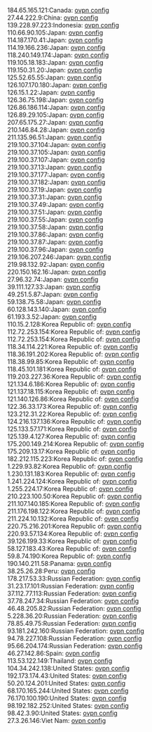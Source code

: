184.65.165.121:Canada: [ovpn config](vpn/184_65_165_121.ovpn)  
27.44.222.9:China: [ovpn config](vpn/27_44_222_9.ovpn)  
139.228.97.223:Indonesia: [ovpn config](vpn/139_228_97_223.ovpn)  
110.66.90.105:Japan: [ovpn config](vpn/110_66_90_105.ovpn)  
114.187.170.41:Japan: [ovpn config](vpn/114_187_170_41.ovpn)  
114.19.166.236:Japan: [ovpn config](vpn/114_19_166_236.ovpn)  
118.240.149.174:Japan: [ovpn config](vpn/118_240_149_174.ovpn)  
119.105.18.183:Japan: [ovpn config](vpn/119_105_18_183.ovpn)  
119.150.31.20:Japan: [ovpn config](vpn/119_150_31_20.ovpn)  
125.52.65.55:Japan: [ovpn config](vpn/125_52_65_55.ovpn)  
126.107.170.180:Japan: [ovpn config](vpn/126_107_170_180.ovpn)  
126.15.1.22:Japan: [ovpn config](vpn/126_15_1_22.ovpn)  
126.36.75.198:Japan: [ovpn config](vpn/126_36_75_198.ovpn)  
126.86.186.114:Japan: [ovpn config](vpn/126_86_186_114.ovpn)  
126.89.29.105:Japan: [ovpn config](vpn/126_89_29_105.ovpn)  
207.65.175.27:Japan: [ovpn config](vpn/207_65_175_27.ovpn)  
210.146.84.28:Japan: [ovpn config](vpn/210_146_84_28.ovpn)  
211.135.96.51:Japan: [ovpn config](vpn/211_135_96_51.ovpn)  
219.100.37.104:Japan: [ovpn config](vpn/219_100_37_104.ovpn)  
219.100.37.105:Japan: [ovpn config](vpn/219_100_37_105.ovpn)  
219.100.37.107:Japan: [ovpn config](vpn/219_100_37_107.ovpn)  
219.100.37.13:Japan: [ovpn config](vpn/219_100_37_13.ovpn)  
219.100.37.177:Japan: [ovpn config](vpn/219_100_37_177.ovpn)  
219.100.37.182:Japan: [ovpn config](vpn/219_100_37_182.ovpn)  
219.100.37.19:Japan: [ovpn config](vpn/219_100_37_19.ovpn)  
219.100.37.31:Japan: [ovpn config](vpn/219_100_37_31.ovpn)  
219.100.37.49:Japan: [ovpn config](vpn/219_100_37_49.ovpn)  
219.100.37.51:Japan: [ovpn config](vpn/219_100_37_51.ovpn)  
219.100.37.55:Japan: [ovpn config](vpn/219_100_37_55.ovpn)  
219.100.37.58:Japan: [ovpn config](vpn/219_100_37_58.ovpn)  
219.100.37.86:Japan: [ovpn config](vpn/219_100_37_86.ovpn)  
219.100.37.87:Japan: [ovpn config](vpn/219_100_37_87.ovpn)  
219.100.37.96:Japan: [ovpn config](vpn/219_100_37_96.ovpn)  
219.106.207.246:Japan: [ovpn config](vpn/219_106_207_246.ovpn)  
219.98.132.92:Japan: [ovpn config](vpn/219_98_132_92.ovpn)  
220.150.162.16:Japan: [ovpn config](vpn/220_150_162_16.ovpn)  
27.96.32.74:Japan: [ovpn config](vpn/27_96_32_74.ovpn)  
39.111.127.33:Japan: [ovpn config](vpn/39_111_127_33.ovpn)  
49.251.5.87:Japan: [ovpn config](vpn/49_251_5_87.ovpn)  
59.138.75.58:Japan: [ovpn config](vpn/59_138_75_58.ovpn)  
60.128.143.140:Japan: [ovpn config](vpn/60_128_143_140.ovpn)  
61.193.3.52:Japan: [ovpn config](vpn/61_193_3_52.ovpn)  
110.15.2.128:Korea Republic of: [ovpn config](vpn/110_15_2_128.ovpn)  
112.72.253.154:Korea Republic of: [ovpn config](vpn/112_72_253_154.ovpn)  
112.72.253.154:Korea Republic of: [ovpn config](vpn/112_72_253_154.ovpn)  
118.34.114.221:Korea Republic of: [ovpn config](vpn/118_34_114_221.ovpn)  
118.36.191.202:Korea Republic of: [ovpn config](vpn/118_36_191_202.ovpn)  
118.38.99.85:Korea Republic of: [ovpn config](vpn/118_38_99_85.ovpn)  
118.45.101.181:Korea Republic of: [ovpn config](vpn/118_45_101_181.ovpn)  
119.203.227.36:Korea Republic of: [ovpn config](vpn/119_203_227_36.ovpn)  
121.134.6.186:Korea Republic of: [ovpn config](vpn/121_134_6_186.ovpn)  
121.137.18.115:Korea Republic of: [ovpn config](vpn/121_137_18_115.ovpn)  
121.140.126.86:Korea Republic of: [ovpn config](vpn/121_140_126_86.ovpn)  
122.36.33.173:Korea Republic of: [ovpn config](vpn/122_36_33_173.ovpn)  
123.212.31.22:Korea Republic of: [ovpn config](vpn/123_212_31_22.ovpn)  
124.216.137.136:Korea Republic of: [ovpn config](vpn/124_216_137_136.ovpn)  
125.133.57.171:Korea Republic of: [ovpn config](vpn/125_133_57_171.ovpn)  
125.139.4.127:Korea Republic of: [ovpn config](vpn/125_139_4_127.ovpn)  
175.200.149.214:Korea Republic of: [ovpn config](vpn/175_200_149_214.ovpn)  
175.209.13.17:Korea Republic of: [ovpn config](vpn/175_209_13_17.ovpn)  
182.212.115.223:Korea Republic of: [ovpn config](vpn/182_212_115_223.ovpn)  
1.229.93.82:Korea Republic of: [ovpn config](vpn/1_229_93_82.ovpn)  
1.230.131.183:Korea Republic of: [ovpn config](vpn/1_230_131_183.ovpn)  
1.241.224.124:Korea Republic of: [ovpn config](vpn/1_241_224_124.ovpn)  
1.255.224.17:Korea Republic of: [ovpn config](vpn/1_255_224_17.ovpn)  
210.223.100.50:Korea Republic of: [ovpn config](vpn/210_223_100_50.ovpn)  
211.107.140.185:Korea Republic of: [ovpn config](vpn/211_107_140_185.ovpn)  
211.176.198.122:Korea Republic of: [ovpn config](vpn/211_176_198_122.ovpn)  
211.224.10.132:Korea Republic of: [ovpn config](vpn/211_224_10_132.ovpn)  
220.75.216.201:Korea Republic of: [ovpn config](vpn/220_75_216_201.ovpn)  
220.93.57.134:Korea Republic of: [ovpn config](vpn/220_93_57_134.ovpn)  
39.126.199.33:Korea Republic of: [ovpn config](vpn/39_126_199_33.ovpn)  
58.127.183.43:Korea Republic of: [ovpn config](vpn/58_127_183_43.ovpn)  
59.8.74.190:Korea Republic of: [ovpn config](vpn/59_8_74_190.ovpn)  
190.140.211.58:Panama: [ovpn config](vpn/190_140_211_58.ovpn)  
38.25.26.28:Peru: [ovpn config](vpn/38_25_26_28.ovpn)  
178.217.53.33:Russian Federation: [ovpn config](vpn/178_217_53_33.ovpn)  
31.23.17.101:Russian Federation: [ovpn config](vpn/31_23_17_101.ovpn)  
37.112.77.113:Russian Federation: [ovpn config](vpn/37_112_77_113.ovpn)  
37.78.247.34:Russian Federation: [ovpn config](vpn/37_78_247_34.ovpn)  
46.48.205.82:Russian Federation: [ovpn config](vpn/46_48_205_82.ovpn)  
5.228.36.20:Russian Federation: [ovpn config](vpn/5_228_36_20.ovpn)  
78.85.49.75:Russian Federation: [ovpn config](vpn/78_85_49_75.ovpn)  
93.181.242.160:Russian Federation: [ovpn config](vpn/93_181_242_160.ovpn)  
94.78.227.108:Russian Federation: [ovpn config](vpn/94_78_227_108.ovpn)  
95.66.204.174:Russian Federation: [ovpn config](vpn/95_66_204_174.ovpn)  
46.27.142.86:Spain: [ovpn config](vpn/46_27_142_86.ovpn)  
113.53.122.149:Thailand: [ovpn config](vpn/113_53_122_149.ovpn)  
104.34.242.138:United States: [ovpn config](vpn/104_34_242_138.ovpn)  
192.173.174.43:United States: [ovpn config](vpn/192_173_174_43.ovpn)  
50.20.124.201:United States: [ovpn config](vpn/50_20_124_201.ovpn)  
68.170.165.244:United States: [ovpn config](vpn/68_170_165_244.ovpn)  
76.170.100.190:United States: [ovpn config](vpn/76_170_100_190.ovpn)  
98.192.182.252:United States: [ovpn config](vpn/98_192_182_252.ovpn)  
98.42.3.90:United States: [ovpn config](vpn/98_42_3_90.ovpn)  
27.3.26.146:Viet Nam: [ovpn config](vpn/27_3_26_146.ovpn)  
